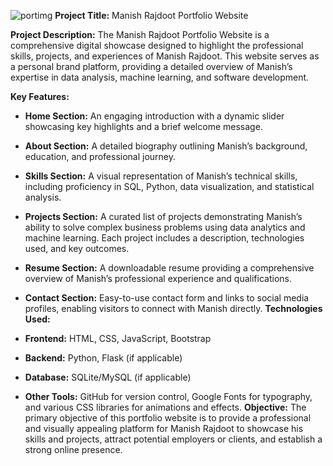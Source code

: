 ![portimg](https://github.com/user-attachments/assets/7dfb1571-cebb-4fcd-897d-451cc05f23ef)
**Project Title:** Manish Rajdoot Portfolio Website

**Project Description:** The Manish Rajdoot Portfolio Website is a comprehensive digital showcase designed to highlight the professional skills, projects, and experiences of Manish Rajdoot. This website serves as a personal brand platform, providing a detailed overview of Manish’s expertise in data analysis, machine learning, and software development.

**Key Features:**

- **Home Section:** An engaging introduction with a dynamic slider showcasing key highlights and a brief welcome message.
- **About Section:** A detailed biography outlining Manish’s background, education, and professional journey.
- **Skills Section:** A visual representation of Manish’s technical skills, including proficiency in SQL, Python, data visualization, and statistical analysis.
- **Projects Section:** A curated list of projects demonstrating Manish’s ability to solve complex business problems using data analytics and machine learning. Each project includes a description, technologies used, and key outcomes.
- **Resume Section:** A downloadable resume providing a comprehensive overview of Manish’s professional experience and qualifications.
- **Contact Section:** Easy-to-use contact form and links to social media profiles, enabling visitors to connect with Manish directly.
**Technologies Used:**

- **Frontend:** HTML, CSS, JavaScript, Bootstrap
- **Backend:** Python, Flask (if applicable)
- **Database:** SQLite/MySQL (if applicable)
- **Other Tools:** GitHub for version control, Google Fonts for typography, and various CSS libraries for animations and effects.
**Objective:** The primary objective of this portfolio website is to provide a professional and visually appealing platform for Manish Rajdoot to showcase his skills and projects, attract potential employers or clients, and establish a strong online presence.
